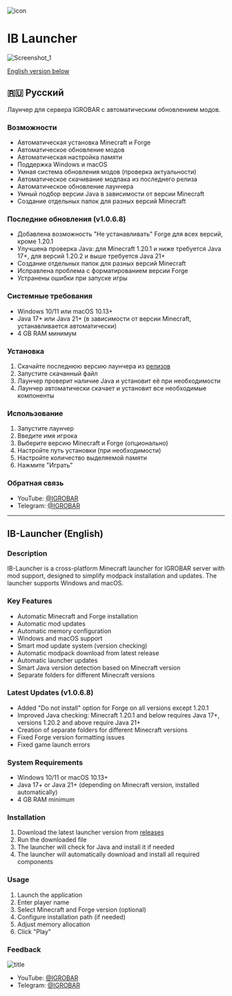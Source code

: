 ![icon](https://github.com/user-attachments/assets/e5f7129c-0a44-42cb-b3dc-bdd4c3b13faf)

# IB Launcher
![Screenshot_1](https://github.com/user-attachments/assets/3409c8b3-e2eb-4db1-8e29-c032e36260f4)

[English version below](#ib-launcher-english)

## 🇷🇺 Русский
Лаунчер для сервера IGROBAR с автоматическим обновлением модов.

### Возможности
- Автоматическая установка Minecraft и Forge
- Автоматическое обновление модов
- Автоматическая настройка памяти
- Поддержка Windows и macOS
- Умная система обновления модов (проверка актуальности)
- Автоматическое скачивание модпака из последнего релиза
- Автоматическое обновление лаунчера
- Умный подбор версии Java в зависимости от версии Minecraft
- Создание отдельных папок для разных версий Minecraft

### Последние обновления (v1.0.6.8)
- Добавлена возможность "Не устанавливать" Forge для всех версий, кроме 1.20.1
- Улучшена проверка Java: для Minecraft 1.20.1 и ниже требуется Java 17+, для версий 1.20.2 и выше требуется Java 21+
- Создание отдельных папок для разных версий Minecraft
- Исправлена проблема с форматированием версии Forge
- Устранены ошибки при запуске игры

### Системные требования
- Windows 10/11 или macOS 10.13+
- Java 17+ или Java 21+ (в зависимости от версии Minecraft, устанавливается автоматически)
- 4 GB RAM минимум

### Установка
1. Скачайте последнюю версию лаунчера из [релизов](https://github.com/mdreval/ib-launcher/releases)
2. Запустите скачанный файл
3. Лаунчер проверит наличие Java и установит её при необходимости
4. Лаунчер автоматически скачает и установит все необходимые компоненты

### Использование
1. Запустите лаунчер
2. Введите имя игрока
3. Выберите версию Minecraft и Forge (опционально)
4. Настройте путь установки (при необходимости)
5. Настройте количество выделяемой памяти
6. Нажмите "Играть"

### Обратная связь
- YouTube: [@IGROBAR](https://www.youtube.com/@igrobar)
- Telegram: [@IGROBAR](https://t.me/igrobar)

---

## IB-Launcher (English)

### Description
IB-Launcher is a cross-platform Minecraft launcher for IGROBAR server with mod support, designed to simplify modpack installation and updates. The launcher supports Windows and macOS.

### Key Features
- Automatic Minecraft and Forge installation
- Automatic mod updates
- Automatic memory configuration
- Windows and macOS support
- Smart mod update system (version checking)
- Automatic modpack download from latest release
- Automatic launcher updates
- Smart Java version detection based on Minecraft version
- Separate folders for different Minecraft versions

### Latest Updates (v1.0.6.8)
- Added "Do not install" option for Forge on all versions except 1.20.1
- Improved Java checking: Minecraft 1.20.1 and below requires Java 17+, versions 1.20.2 and above require Java 21+
- Creation of separate folders for different Minecraft versions
- Fixed Forge version formatting issues
- Fixed game launch errors

### System Requirements
- Windows 10/11 or macOS 10.13+
- Java 17+ or Java 21+ (depending on Minecraft version, installed automatically)
- 4 GB RAM minimum

### Installation
1. Download the latest launcher version from [releases](https://github.com/mdreval/ib-launcher/releases)
2. Run the downloaded file
3. The launcher will check for Java and install it if needed
4. The launcher will automatically download and install all required components

### Usage
1. Launch the application
2. Enter player name
3. Select Minecraft and Forge version (optional)
4. Configure installation path (if needed)
5. Adjust memory allocation
6. Click "Play"

### Feedback
![title](https://github.com/user-attachments/assets/942ebdc8-7696-456e-a2b9-24a646ff7f36)

- YouTube: [@IGROBAR](https://www.youtube.com/@igrobar)
- Telegram: [@IGROBAR](https://t.me/igrobar)
